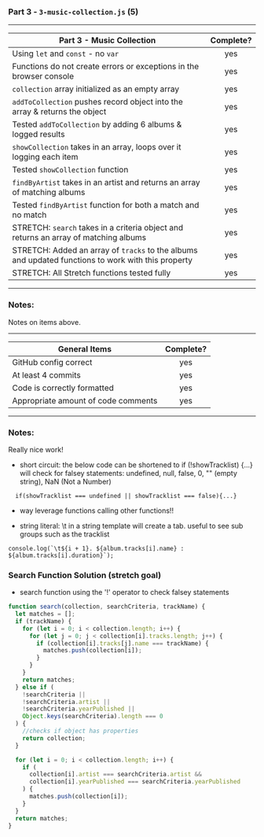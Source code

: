 ### Part 3 - `3-music-collection.js` (5)

---

| Part 3 - Music Collection                                                                          | Complete? |
| -------------------------------------------------------------------------------------------------- | :-------: |
| Using `let` and `const` - no `var`                                                                 |    yes    |
| Functions do not create errors or exceptions in the browser console                                |    yes    |
| `collection` array initialized as an empty array                                                   |    yes    |
| `addToCollection` pushes record object into the array & returns the object                         |    yes    |
| Tested `addToCollection` by adding 6 albums & logged results                                       |    yes    |
| `showCollection` takes in an array, loops over it logging each item                                |    yes    |
| Tested `showCollection` function                                                                   |    yes    |
| `findByArtist` takes in an artist and returns an array of matching albums                          |    yes    |
| Tested `findByArtist` function for both a match and no match                                       |    yes    |
| STRETCH: `search` takes in a criteria object and returns an array of matching albums               |    yes    |
| STRETCH: Added an array of `tracks` to the albums and updated functions to work with this property |    yes    |
| STRETCH: All Stretch functions tested fully                                                        |    yes    |

---

### Notes:

Notes on items above.

---

| General Items                       | Complete? |
| ----------------------------------- | :-------: |
| GitHub config correct               |    yes    |
| At least 4 commits                  |    yes    |
| Code is correctly formatted         |    yes    |
| Appropriate amount of code comments |    yes    |

---

### Notes:

Really nice work!

- short circuit: the below code can be shortened to if (!showTracklist) {...}
  will check for falsey statements: undefined, null, false, 0, "" (empty string), NaN (Not a Number)

```
  if(showTracklist === undefined || showTracklist === false){...}
```

- way leverage functions calling other functions!!

- string literal: \t in a string template will create a tab. useful to see sub groups such as the tracklist

```
console.log(`\t${i + 1}. ${album.tracks[i].name} : ${album.tracks[i].duration}`);
```

### Search Function Solution (stretch goal)

- search function using the '!' operator to check falsey statements

```js
function search(collection, searchCriteria, trackName) {
  let matches = [];
  if (trackName) {
    for (let i = 0; i < collection.length; i++) {
      for (let j = 0; j < collection[i].tracks.length; j++) {
        if (collection[i].tracks[j].name === trackName) {
          matches.push(collection[i]);
        }
      }
    }
    return matches;
  } else if (
    !searchCriteria ||
    !searchCriteria.artist ||
    !searchCriteria.yearPublished ||
    Object.keys(searchCriteria).length === 0
  ) {
    //checks if object has properties
    return collection;
  }

  for (let i = 0; i < collection.length; i++) {
    if (
      collection[i].artist === searchCriteria.artist &&
      collection[i].yearPublished === searchCriteria.yearPublished
    ) {
      matches.push(collection[i]);
    }
  }
  return matches;
}
```
